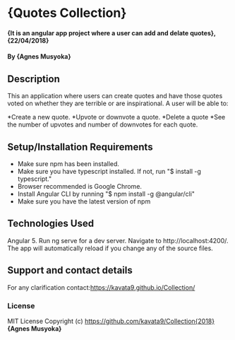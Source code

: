# {Quotes Collection}
#### {It is an angular app project where a user can add and delate quotes}, {22/04/2018}
#### By **{Agnes Musyoka}**
## Description
This an application where users can create quotes and have those quotes voted on whether they are terrible or are inspirational. A user will be able to:

*Create a new quote.
*Upvote or downvote a quote.
*Delete a quote
*See the number of upvotes and number of downvotes for each quote.
## Setup/Installation Requirements
* Make sure npm has been installed.
* Make sure you have typescript installed. If not, run "$ install -g typescript."
* Browser recommended is Google Chrome.
* Install Angular CLI by running "$ npm install -g @angular/cli"
* Make sure you have the latest version of npm
## Technologies Used
Angular 5.
Run ng serve for a dev server. Navigate to http://localhost:4200/. The app will automatically reload if you change any of the source files.
## Support and contact details
For any clarification contact:https://kavata9.github.io/Collection/
### License
MIT License
Copyright (c) https://github.com/kavata9/Collection{2018} **{Agnes Musyoka}**
  